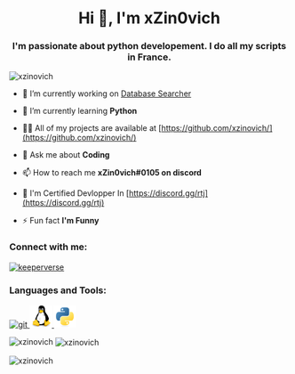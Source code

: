 <h1 align="center">Hi 👋, I'm xZin0vich</h1>
<h3 align="center">I'm passionate about python developement. I do all my scripts in France.</h3>

<p align="left"> <img src="https://komarev.com/ghpvc/?username=xzinovich&label=Profile%20views&color=0e75b6&style=flat" alt="xzinovich" /> </p>

- 🔭 I’m currently working on [Database Searcher](https://github.com/xzinovich/discord-database-searcher)

- 🌱 I’m currently learning **Python**

- 👨‍💻 All of my projects are available at [https://github.com/xzinovich/](https://github.com/xzinovich/)

- 💬 Ask me about **Coding**

- 📫 How to reach me **xZin0vich#0105 on discord**

- 📄 I'm Certified Devlopper In [https://discord.gg/rtj](https://discord.gg/rtj)

- ⚡ Fun fact **I'm Funny**

<h3 align="left">Connect with me:</h3>
<p align="left">
<a href="https://twitter.com/keeperverse" target="blank"><img align="center" src="https://raw.githubusercontent.com/rahuldkjain/github-profile-readme-generator/master/src/images/icons/Social/twitter.svg" alt="keeperverse" height="30" width="40" /></a>
</p>

<h3 align="left">Languages and Tools:</h3>
<p align="left"> <a href="https://git-scm.com/" target="_blank" rel="noreferrer"> <img src="https://www.vectorlogo.zone/logos/git-scm/git-scm-icon.svg" alt="git" width="40" height="40"/> </a> <a href="https://www.linux.org/" target="_blank" rel="noreferrer"> <img src="https://raw.githubusercontent.com/devicons/devicon/master/icons/linux/linux-original.svg" alt="linux" width="40" height="40"/> </a> <a href="https://www.python.org" target="_blank" rel="noreferrer"> <img src="https://raw.githubusercontent.com/devicons/devicon/master/icons/python/python-original.svg" alt="python" width="40" height="40"/> </a> </p>

<p><img align="left" src="https://github-readme-stats.vercel.app/api/top-langs?username=xzinovich&show_icons=true&locale=en&layout=compact" alt="xzinovich" /></p>

<p>&nbsp;<img align="center" src="https://github-readme-stats.vercel.app/api?username=xzinovich&show_icons=true&locale=en" alt="xzinovich" /></p>

<p><img align="center" src="https://github-readme-streak-stats.herokuapp.com/?user=xzinovich&" alt="xzinovich" /></p>

